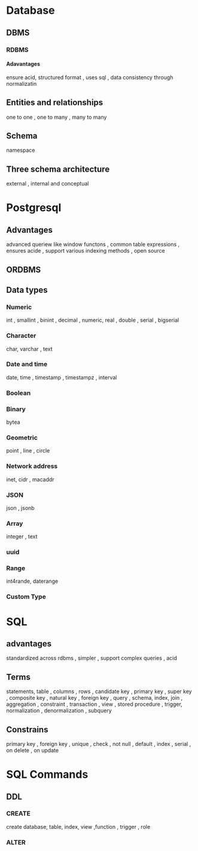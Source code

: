 # Database 
## DBMS 
### RDBMS
#### Adavantages 
ensure acid, structured format , uses sql , data consistency through normalizatin 
## Entities and relationships 
one to one , one to many , many to many 
## Schema 
namespace 
## Three schema architecture 
external , internal and conceptual 
# Postgresql

## Advantages 
advanced queriew like window functons , common table expressions , ensures acide , support various indexing methods , open source 
## ORDBMS 
## Data types 
### Numeric 
int , smallint , binint , decimal , numeric, real , double , serial , bigserial 
### Character 
char, varchar , text 
### Date and time 
date, time , timestamp , timestampz , interval 
### Boolean 
### Binary 
bytea 
### Geometric 
point , line  , circle 
### Network address
inet, cidr , macaddr 
### JSON 
json , jsonb 
### Array 
integer , text 
### uuid 
### Range 
int4rande, daterange 
### Custom Type 

# SQL
## advantages 
standardized across rdbms , simpler , support complex queries , acid 
## Terms 
statements, table , columns , rows , candidate key , primary key , super key , composite key , natural key , foreign key , query , schema, index, join , aggregation , constraint , transaction , view , stored procedure , trigger, normalization , denormalization , subquery 
## Constrains 
primary key , foreign key , unique , check , not null , default , index , serial , on delete  , on update 

# SQL Commands 
## DDL 
### CREATE 
create database,  table, index, view ,function , trigger , role 
### ALTER 


